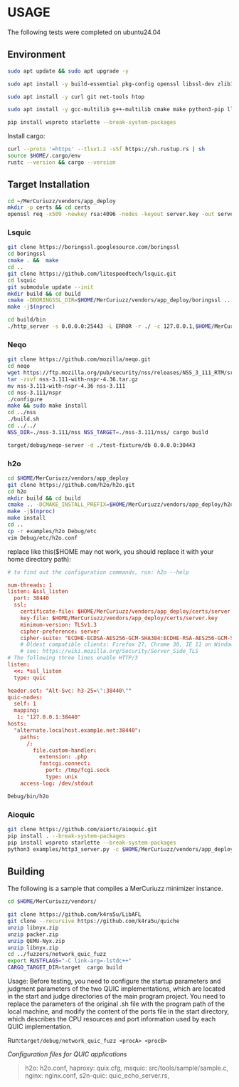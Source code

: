 # USAGE
The following tests were completed on ubuntu24.04
## Environment
```bash
sudo apt update && sudo apt upgrade -y

sudo apt install -y build-essential pkg-config openssl libssl-dev zlib1g-dev gyp

sudo apt install -y curl git net-tools htop

sudo apt install -y gcc-multilib g++-multilib cmake make python3-pip llvm-dev libclang-dev clang ninja-build

pip install wsproto starlette --break-system-packages
```
Install cargo:
```bash
curl --proto '=https' --tlsv1.2 -sSf https://sh.rustup.rs | sh
source $HOME/.cargo/env
rustc --version && cargo --version  
```


## Target Installation
```bash
cd ~/MerCuriuzz/vendors/app_deploy
mkdir -p certs && cd certs
openssl req -x509 -newkey rsa:4096 -nodes -keyout server.key -out server.crt -days 365 -subj "/CN=localhost" -addext "subjectAltName=DNS:localhost,IP:127.0.0.1"
```

### Lsquic
```bash
git clone https://boringssl.googlesource.com/boringssl
cd boringssl
cmake . &&  make
cd ..
git clone https://github.com/litespeedtech/lsquic.git
cd lsquic
git submodule update --init
mkdir build && cd build
cmake -DBORINGSSL_DIR=$HOME/MerCuriuzz/vendors/app_deploy/boringssl ..
make -j$(nproc)
```
```bash
cd build/bin
./http_server -s 0.0.0.0:25443 -L ERROR -r ./ -c 127.0.0.1,$HOME/MerCuriuzz/vendors/app_deploy/certs/server.crt,$HOME/MerCuriuzz/vendors/app_deploy/certs/server.key
```
### Neqo
```bash
git clone https://github.com/mozilla/neqo.git
cd neqo
wget https://ftp.mozilla.org/pub/security/nss/releases/NSS_3_111_RTM/src/nss-3.111-with-nspr-4.36.tar.gz
tar -zxvf nss-3.111-with-nspr-4.36.tar.gz
mv nss-3.111-with-nspr-4.36 nss-3.111
cd nss-3.111/nspr
./configure
make && sudo make install
cd ../nss
./build.sh
cd ../../
NSS_DIR=./nss-3.111/nss NSS_TARGET=./nss-3.111/nss/ cargo build
```
```bash
target/debug/neqo-server -d ./test-fixture/db 0.0.0.0:30443
```
### h2o
```bash
cd $HOME/MerCuriuzz/vendors/app_deploy
git clone https://github.com/h2o/h2o.git
cd h2o
mkdir build && cd build
cmake .. -DCMAKE_INSTALL_PREFIX=$HOME/MerCuriuzz/vendors/app_deploy/h2o/Debug -DCMAKE_BUILD_TYPE=Debug
make -j$(nproc)
make install
cd ..
cp -r examples/h2o Debug/etc
vim Debug/etc/h2o.conf
```
replace like this($HOME may not work, you should replace it with your home directory path):
```conf
# to find out the configuration commands, run: h2o --help

num-threads: 1
listen: &ssl_listen
  port: 38440
  ssl:
    certificate-file: $HOME/MerCuriuzz/vendors/app_deploy/certs/server.crt
    key-file: $HOME/MerCuriuzz/vendors/app_deploy/certs/server.key
    minimum-version: TLSv1.3
    cipher-preference: server
    cipher-suite: "ECDHE-ECDSA-AES256-GCM-SHA384:ECDHE-RSA-AES256-GCM-SHA384:ECDHE-ECDSA-CHACHA20-POLY1305:ECDHE-RSA-CHACHA20-POLY1305:ECDHE-ECDSA-AES128-GCM-SHA256:ECDHE-RSA-AES128-GCM-SHA256:ECDHE-ECDSA-AES256-SHA384:ECDHE-RSA-AES256-SHA384:ECDHE-ECDSA-AES128-SHA256:ECDHE-RSA-AES128-SHA256"
    # Oldest compatible clients: Firefox 27, Chrome 30, IE 11 on Windows 7, Edge, Opera 17, Safari 9, Android 5.0, and Java 8
    # see: https://wiki.mozilla.org/Security/Server_Side_TLS
# The following three lines enable HTTP/3
listen:
  <<: *ssl_listen
  type: quic

header.set: "Alt-Svc: h3-25=\":38440\""
quic-nodes:
  self: 1
  mapping:
   1: "127.0.0.1:38440"
hosts:
  "alternate.localhost.examp1e.net:38440":
    paths:
      /:
        file.custom-handler:
          extension: .php
          fastcgi.connect:
            port: /tmp/fcgi.sock
            type: unix
    access-log: /dev/stdout
```
```bash
Debug/bin/h2o 
```
### Aioquic
```bash
git clone https://github.com/aiortc/aioquic.git
pip install . --break-system-packages
pip install wsproto starlette --break-system-packages
python3 examples/http3_server.py -c $HOME/MerCuriuzz/vendors/app_deploy/certs/server.crt --port 4443
```

## Building
The following is a sample that compiles a MerCuriuzz minimizer instance.
```bash
cd $HOME/MerCuriuzz/vendors/

git clone https://github.com/k4ra5u/LibAFL
git clone --recursive https://github.com/k4ra5u/quiche
unzip libnyx.zip
unzip packer.zip
unzip QEMU-Nyx.zip
unzip libnyx.zip
cd ../fuzzers/network_quic_fuzz
export RUSTFLAGS="-C link-arg=-lstdc++"
CARGO_TARGET_DIR=target  cargo build
```
Usage:
Before testing, you need to configure the startup parameters and judgment parameters of the two QUIC implementations, which are located in the start and judge directories of the main program project. You need to replace the parameters of the original <program name>.sh file with the program path of the local machine, and modify the content of the ports file in the start directory, which describes the CPU resources and port information used by each QUIC implementation. 

Run:`target/debug/network_quic_fuzz <procA> <procB>`

*Configuration files for QUIC applications*
> h2o:            h2o.conf,
> haproxy:        quix.cfg,
> msquic:         src/tools/sample/sample.c,
> nginx:          nginx.conf,
> s2n-quic:       quic_echo_server.rs,
